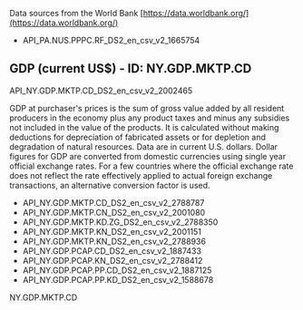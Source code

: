 Data sources from the World Bank [https://data.worldbank.org/](https://data.worldbank.org/)

* API_PA.NUS.PPPC.RF_DS2_en_csv_v2_1665754

## GDP (current US$) - ID: NY.GDP.MKTP.CD  
API_NY.GDP.MKTP.CD_DS2_en_csv_v2_2002465  

GDP at purchaser's prices is the sum of gross value added by all resident producers in the economy plus any product taxes and minus any subsidies not included in the value of the products. It is calculated without making deductions for depreciation of fabricated assets or for depletion and degradation of natural resources. Data are in current U.S. dollars. Dollar figures for GDP are converted from domestic currencies using single year official exchange rates. For a few countries where the official exchange rate does not reflect the rate effectively applied to actual foreign exchange transactions, an alternative conversion factor is used.

* API_NY.GDP.MKTP.CD_DS2_en_csv_v2_2788787
* API_NY.GDP.MKTP.CN_DS2_en_csv_v2_2001080
* API_NY.GDP.MKTP.KD.ZG_DS2_en_csv_v2_2788350
* API_NY.GDP.MKTP.KN_DS2_en_csv_v2_2001151
* API_NY.GDP.MKTP.KN_DS2_en_csv_v2_2788936
* API_NY.GDP.PCAP.CD_DS2_en_csv_v2_1887433
* API_NY.GDP.PCAP.KN_DS2_en_csv_v2_2788412
* API_NY.GDP.PCAP.PP.CD_DS2_en_csv_v2_1887125
* API_NY.GDP.PCAP.PP.KD_DS2_en_csv_v2_1588678


NY.GDP.MKTP.CD
